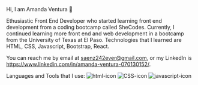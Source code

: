    Hi, I am Amanda Ventura 🌺
 
 Ethusiastic Front End Developer who started learning front end development from a coding bootcamp called SheCodes.
 Currently, I continued learning more front end and web development in a bootcamp from the University of Texas at El Paso.
 Technologies that I learned are HTML, CSS, Javascript, Bootstrap, React. 
 
You can reach me by email at saenz242ever@gmail.com, or
my LinkedIn is https://www.linkedin.com/in/amanda-ventura-070130152/.

Languages and Tools that I use:
![html-icon](https://user-images.githubusercontent.com/74805696/181994998-d7fb0965-fb14-4c0f-a7c5-4181585d0af6.png)
![CSS-icon](https://user-images.githubusercontent.com/74805696/181995008-ee73f9f7-d479-4ef8-82bc-d167851cbc7a.png)
![javascript-icon](https://user-images.githubusercontent.com/74805696/181995013-5f6e1a7c-2dff-4b20-80e3-e16522f7233d.png)


<!---
ASV185/ASV185 is a ✨ special ✨ repository because its `README.md` (this file) appears on your GitHub profile.
You can click the Preview link to take a look at your changes.
--->

